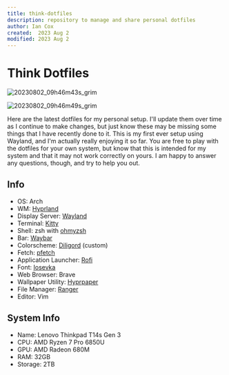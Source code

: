 ```yaml
---
title: think-dotfiles
description: repository to manage and share personal dotfiles
author: Ian Cox
created:  2023 Aug 2
modified: 2023 Aug 2
---
```


# Think Dotfiles

![20230802_09h46m43s_grim](https://github.com/Aerdian/think-dotfiles/assets/30437001/c892708c-0738-4f31-96e2-b149a141371a)

![20230802_09h46m49s_grim](https://github.com/Aerdian/think-dotfiles/assets/30437001/84186ea0-3cb2-4155-8a4a-a528a1ef2e8f)

Here are the latest dotfiles for my personal setup. I'll update them over time as I continue to make changes, but just know these may be missing some things that I have recently done to it. This is my first ever setup using Wayland, and I'm actually really enjoying it so far. You are free to play with the dotfiles for your own system, but know that this is intended for my system and that it may not work correctly on yours. I am happy to answer any questions, though, and try to help you out.

## Info

- OS: Arch
- WM: [Hyprland](https://github.com/hyprwm/Hyprland)
- Display Server: [Wayland](https://github.com/wayland-project)
- Terminal: [Kitty](https://github.com/kovidgoyal/kitty)
- Shell: zsh with [ohmyzsh](https://github.com/ohmyzsh/ohmyzsh)
- Bar: [Waybar](https://github.com/Alexays/Waybar)
- Colorscheme: [Diligord](https://github.com/Aerdian/diligord) (custom)
- Fetch: [pfetch](https://github.com/dylanaraps/pfetch)
- Application Launcher: [Rofi](https://github.com/davatorium/rofi)
- Font: [Iosevka](https://github.com/be5invis/Iosevka)
- Web Browser: Brave
- Wallpaper Utility: [Hyprpaper](https://github.com/hyprwm/hyprpaper)
- File Manager: [Ranger](https://github.com/ranger/ranger)
- Editor: Vim

## System Info

- Name: Lenovo Thinkpad T14s Gen 3
- CPU: AMD Ryzen 7 Pro 6850U
- GPU: AMD Radeon 680M
- RAM: 32GB
- Storage: 2TB
